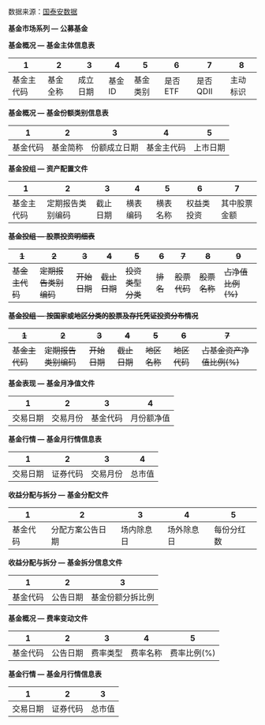 数据来源：[国泰安数据](https://cn.gtadata.com "国泰安数据库")

**基金市场系列 —** **公募基金**

**基金概况 —** **基金主体信息表**

| 1          | 2        | 3        | 4      | 5        | 6       | 7        | 8        |
| ---------- | -------- | -------- | ------ | -------- | ------- | -------- | -------- |
| 基金主代码 | 基金全称 | 成立日期 | 基金ID | 基金类别 | 是否ETF | 是否QDII | 主动标识 |

**基金概况 —** **基金份额类别信息表**

| 1        | 2        | 3            | 4          | 5        |
| -------- | -------- | ------------ | ---------- | -------- |
| 基金代码 | 基金简称 | 份额成立日期 | 基金主代码 | 上市日期 |

**基金投组 —** **资产配置文件**

| 1          | 2                | 3        | 4        | 5        |  6          | 7            |
| ---------- | ---------------- | -------- | -------- | -------- | ---------- | ------------ |
| 基金主代码 | 定期报告类别编码 | 截止日期 | 横表编码 | 横表名称 | 权益类投资 | 其中股票金额 |

~~**基金投组 —** **股票投资明细表**~~

| ~~1~~          | ~~2~~                | ~~3~~        | ~~4~~        | ~~5~~            | ~~6~~    | ~~7~~        | ~~8~~        | ~~9~~             |
| --------------- | --------------------- | ------------- | ------------- | ----------------- | --------- | ------------- | ------------- | ------------------ |
| ~~基金主代码~~ | ~~定期报告类别编码~~ | ~~开始日期~~ | ~~截止日期~~ | ~~投资类型分类~~ | ~~排名~~ | ~~股票代码~~ | ~~股票名称~~ | ~~占净值比例(%)~~ |

~~**基金投组 —** **按国家或地区分类的股票及存托凭证投资分布情况**~~

| ~~1~~          | ~~2~~                | ~~3~~        | ~~4~~        | ~~5~~        | ~~6~~        | ~~7~~                     |
| --------------- | --------------------- | ------------- | ------------- | ------------- | ------------- | -------------------------- |
| ~~基金主代码~~ | ~~定期报告类别编码~~ | ~~开始日期~~ | ~~截止日期~~ | ~~地区名称~~ | ~~地区代码~~ | ~~占基金资产净值比例(%)~~ |

**基金表现 —** **基金月净值文件**

| 1        | 2        | 3        | 4          |
| -------- | -------- | -------- | ---------- |
| 交易日期 | 交易月份 | 基金代码 | 月份额净值 |

**基金行情 —** **基金月行情信息表**

| 1        | 2        | 3        | 4          |
| -------- | -------- | -------- | ---------- |
| 交易日期 | 证券代码 | 交易月份 | 总市值 |

**收益分配与拆分 —** **基金分配文件**

| 1        | 2                | 3          | 4          | 5          |
| -------- | ---------------- | ---------- | ---------- | ---------- |
| 基金代码 | 分配方案公告日期 | 场内除息日 | 场外除息日 | 每份分红数 |

**收益分配与拆分 —** **基金拆分信息文件**

| 1        | 2        | 3                |
| -------- | -------- | ---------------- |
| 基金代码 | 公告日期 | 基金份额分拆比例 |

**基金概况 —** **费率变动文件**

| 1        | 2        | 3        | 4        | 5           |
| -------- | -------- | -------- | -------- | ----------- |
| 基金代码 | 公告日期 | 费率类型 | 费率名称 | 费率比例(%) |

**基金行情 —** **基金月行情信息表**

| 1        | 2        | 3      |
| -------- | -------- | ------ |
| 交易日期 | 证券代码 | 总市值 |
